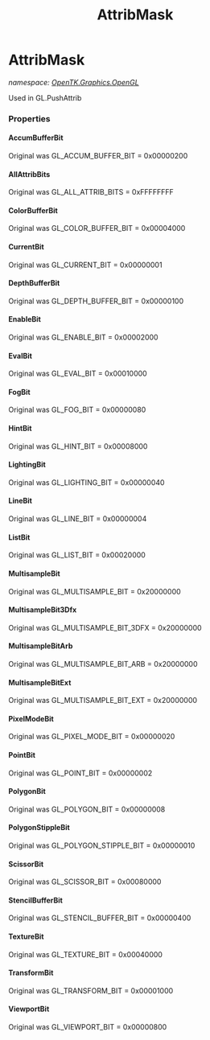 ﻿---
title: AttribMask
---

# AttribMask
_namespace: [OpenTK.Graphics.OpenGL](N-OpenTK.Graphics.OpenGL.html)_

Used in GL.PushAttrib



### Properties

#### AccumBufferBit
Original was GL_ACCUM_BUFFER_BIT = 0x00000200
#### AllAttribBits
Original was GL_ALL_ATTRIB_BITS = 0xFFFFFFFF
#### ColorBufferBit
Original was GL_COLOR_BUFFER_BIT = 0x00004000
#### CurrentBit
Original was GL_CURRENT_BIT = 0x00000001
#### DepthBufferBit
Original was GL_DEPTH_BUFFER_BIT = 0x00000100
#### EnableBit
Original was GL_ENABLE_BIT = 0x00002000
#### EvalBit
Original was GL_EVAL_BIT = 0x00010000
#### FogBit
Original was GL_FOG_BIT = 0x00000080
#### HintBit
Original was GL_HINT_BIT = 0x00008000
#### LightingBit
Original was GL_LIGHTING_BIT = 0x00000040
#### LineBit
Original was GL_LINE_BIT = 0x00000004
#### ListBit
Original was GL_LIST_BIT = 0x00020000
#### MultisampleBit
Original was GL_MULTISAMPLE_BIT = 0x20000000
#### MultisampleBit3Dfx
Original was GL_MULTISAMPLE_BIT_3DFX = 0x20000000
#### MultisampleBitArb
Original was GL_MULTISAMPLE_BIT_ARB = 0x20000000
#### MultisampleBitExt
Original was GL_MULTISAMPLE_BIT_EXT = 0x20000000
#### PixelModeBit
Original was GL_PIXEL_MODE_BIT = 0x00000020
#### PointBit
Original was GL_POINT_BIT = 0x00000002
#### PolygonBit
Original was GL_POLYGON_BIT = 0x00000008
#### PolygonStippleBit
Original was GL_POLYGON_STIPPLE_BIT = 0x00000010
#### ScissorBit
Original was GL_SCISSOR_BIT = 0x00080000
#### StencilBufferBit
Original was GL_STENCIL_BUFFER_BIT = 0x00000400
#### TextureBit
Original was GL_TEXTURE_BIT = 0x00040000
#### TransformBit
Original was GL_TRANSFORM_BIT = 0x00001000
#### ViewportBit
Original was GL_VIEWPORT_BIT = 0x00000800


